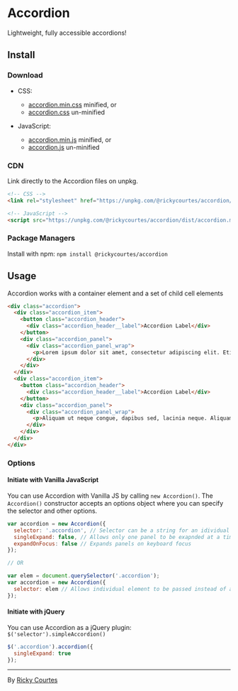 # Accordion

Lightweight, fully accessible accordions!

## Install

### Download

+ CSS:
  - [accordion.min.css](https://unpkg.com/@rickycourtes/accordion/dist/accordion.min.css) minified, or
  - [accordion.css](https://unpkg.com/@rickycourtes/accordion/dist/accordion.css) un-minified
  
+ JavaScript:
  - [accordion.min.js](https://unpkg.com/@rickycourtes/accordion/dist/accordion.min.js) minified, or
  - [accordion.js](https://unpkg.com/@rickycourtes/accordion/dist/accordion.js) un-minified

### CDN

Link directly to the Accordion files on unpkg.

``` html 
<!-- CSS -->
<link rel="stylesheet" href="https://unpkg.com/@rickycourtes/accordion/dist/accordion.min.css">
```
``` html
<!-- JavaScript -->
<script src="https://unpkg.com/@rickycourtes/accordion/dist/accordion.min.js"></script>
```

### Package Managers

Install with npm: `npm install @rickycourtes/accordion`

## Usage

Accordion works with a container element and a set of child cell elements

``` html
<div class="accordion">
  <div class="accordion_item">
    <button class="accordion_header">
      <div class="accordion_header__label">Accordion Label</div>
    </button>
    <div class="accordion_panel">
      <div class="accordion_panel_wrap">
        <p>Lorem ipsum dolor sit amet, consectetur adipiscing elit. Etiam bibendum rhoncus porta.</p>
      </div>
    </div>
  </div>
  <div class="accordion_item">
    <button class="accordion_header">
      <div class="accordion_header__label">Accordion Label</div>
    </button>
    <div class="accordion_panel">
      <div class="accordion_panel_wrap">
        <p>Aliquam ut neque congue, dapibus sed, lacinia neque. Aliquam eleifend congue malesuada eget.</p>
      </div>
    </div>
  </div>
</div>
```

### Options

#### Initiate with Vanilla JavaScript

You can use Accordion with Vanilla JS by calling `new Accordion()`. The `Accordion()` constructor accepts an options object where you can specify the selector and other options.

``` js
var accordion = new Accordion({
  selector: '.accordion', // Selector can be a string for an idividual element
  singleExpand: false, // Allows only one panel to be exapnded at a time
  expandOnFocus: false // Expands panels on keyboard focus
});

// OR

var elem = document.querySelector('.accordion');
var accordion = new Accordion({
  selector: elem // Allows individual element to be passed instead of a string
});

```
#### Initiate with jQuery

You can use Accordion as a jQuery plugin: `$('selector').simpleAccordion()`

``` js
$('.accordion').accordion({
  singleExpand: true
});
```

---

By [Ricky Courtes](https://rickycourtes.com)
